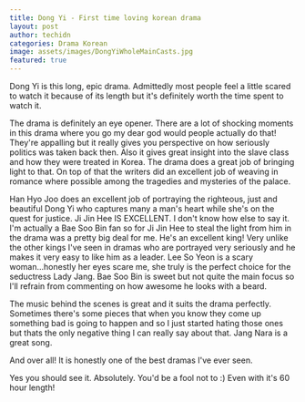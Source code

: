 ```yaml
---
title: Dong Yi - First time loving korean drama
layout: post
author: techidn
categories: Drama Korean
image: assets/images/DongYiWholeMainCasts.jpg
featured: true
---
```


Dong Yi is this long, epic drama. Admittedly most people feel a little scared to watch it because of its length but it's definitely worth the time spent to watch it.

The drama is definitely an eye opener. There are a lot of shocking moments in this drama where you go my dear god would people actually do that! They're appalling but it really gives you perspective on how seriously politics was taken back then. Also it gives great insight into the slave class and how they were treated in Korea. The drama does a great job of bringing light to that. On top of that the writers did an excellent job of weaving in romance where possible among the tragedies and mysteries of the palace.

Han Hyo Joo does an excellent job of portraying the righteous, just and beautiful Dong Yi who captures many a man's heart while she's on the quest for justice. Ji Jin Hee IS EXCELLENT. I don't know how else to say it. I'm actually a Bae Soo Bin fan so for Ji Jin Hee to steal the light from him in the drama was a pretty big deal for me. He's an excellent king! Very unlike the other kings I've seen in dramas who are portrayed very seriously and he makes it very easy to like him as a leader. Lee So Yeon is a scary woman...honestly her eyes scare me, she truly is the perfect choice for the seductress Lady Jang. Bae Soo Bin is sweet but not quite the main focus so I'll refrain from commenting on how awesome he looks with a beard.

The music behind the scenes is great and it suits the drama perfectly. Sometimes there's some pieces that when you know they come up something bad is going to happen and so I just started hating those ones but thats the only negative thing I can really say about that. Jang Nara is a great song.

And over all! It is honestly one of the best dramas I've ever seen.

Yes you should see it. Absolutely. You'd be a fool not to :) Even with it's 60 hour length!